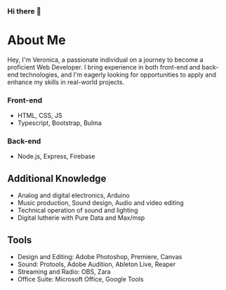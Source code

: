 ### Hi there 👋

# About Me

Hey, I'm Veronica, a passionate individual on a journey to become a proficient Web Developer. I bring experience in both front-end and back-end technologies, and I'm eagerly looking for opportunities to apply and enhance my skills in real-world projects.

### Front-end

- HTML, CSS, JS
- Typescript, Bootstrap, Bulma

### Back-end

- Node.js, Express, Firebase

## Additional Knowledge

- Analog and digital electronics, Arduino
- Music production, Sound design, Audio and video editing
- Technical operation of sound and lighting
- Digital lutherie with Pure Data and Max/msp

## Tools

- Design and Editing: Adobe Photoshop, Premiere, Canvas
- Sound: Protools, Adobe Audition, Ableton Live, Reaper
- Streaming and Radio: OBS, Zara
- Office Suite: Microsoft Office, Google Tools

